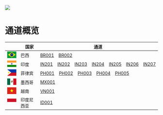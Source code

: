 # <img src="assets/images/logo.png" height=20> 
# 通道概览

||&nbsp;&nbsp;国家|通道|
|--|-------|------|
|<img src="assets/images/巴西.png">|巴西|[BR001](../apis/代收.html)&nbsp;&nbsp;&nbsp;&nbsp;[BR002](../apis/代收(skb).html)| 
|<img src="assets/images/印度.png">|印度|[IN201](../apis/代收(201).html)&nbsp;&nbsp;&nbsp;&nbsp;[IN202](../apis/代收(202).html)&nbsp;&nbsp;&nbsp;&nbsp;[IN203](../apis/代收(203).html)&nbsp;&nbsp;&nbsp;&nbsp;[IN204](../apis/代收(204).html)&nbsp;&nbsp;&nbsp;&nbsp;[IN205](../apis/代收(205).html)&nbsp;&nbsp;&nbsp;&nbsp;[IN206](../apis/代收(206).html)&nbsp;&nbsp;&nbsp;&nbsp;[IN207](../apis/代收(207).html)|
|<img src="assets/images/菲律宾.png">|菲律宾|[PH001](../apis/代收(cs).html)&nbsp;&nbsp;&nbsp;&nbsp;[PH002](../apis/代收(lf).html)&nbsp;&nbsp;&nbsp;&nbsp;[PH003](../apis/代收(rb).html)&nbsp;&nbsp;&nbsp;&nbsp;[PH004](../apis/代收(lft1).html)&nbsp;&nbsp;&nbsp;&nbsp;[PH005](../apis/代收(PH005).html)|
|<img src="assets/images/墨西哥.png">|墨西哥|[MX001](../apis/代收(sp).html)|
|<img src="assets/images/越南.png">|越南|[VN001](../apis/代收(ly).html)| 
|<img src="assets/images/印度尼西亚.png">|印度尼西亚|[ID001](../apis/代收(wa).html)| 
